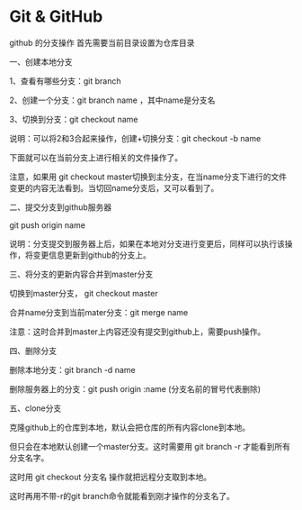  # Git & GitHub
 github 的分支操作
 首先需要当前目录设置为仓库目录

 一、创建本地分支

 1、查看有哪些分支：git branch

 2、创建一个分支：git branch name  ，其中name是分支名

 3、切换到分支：git checkout name

 说明：可以将2和3合起来操作，创建+切换分支：git checkout -b name

 下面就可以在当前分支上进行相关的文件操作了。

 注意，如果用 git checkout master切换到主分支，在当name分支下进行的文件变更的内容无法看到。当切回name分支后，又可以看到了。



 二、提交分支到github服务器

 git push origin name

 说明：分支提交到服务器上后，如果在本地对分支进行变更后，同样可以执行该操作，将变更信息更新到github的分支上。



 三、将分支的更新内容合并到master分支

 切换到master分支， git checkout master

 合并name分支到当前mater分支：git merge name

 注意：这时合并到master上内容还没有提交到github上，需要push操作。



 四、删除分支

 删除本地分支：git branch -d name

 删除服务器上的分支：git push origin :name   (分支名前的冒号代表删除)



 五、clone分支

 克隆github上的仓库到本地，默认会把仓库的所有内容clone到本地。

 但只会在本地默认创建一个master分支。这时需要用 git branch -r 才能看到所有分支名字。

 这时用 git checkout 分支名 操作就把远程分支取到本地。

 这时再用不带-r的git branch命令就能看到刚才操作的分支名了。
